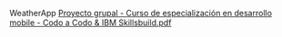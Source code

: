 WeatherApp
[Proyecto grupal - Curso de especialización en desarrollo mobile - Codo a Codo & IBM Skillsbuild.pdf](https://github.com/user-attachments/files/22991032/Proyecto.grupal.-.Curso.de.especializacion.en.desarrollo.mobile.-.Codo.a.Codo.IBM.Skillsbuild.pdf)
